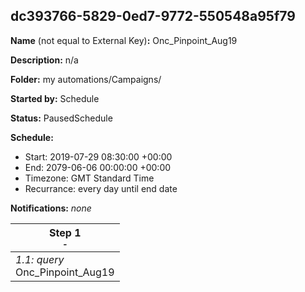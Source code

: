## dc393766-5829-0ed7-9772-550548a95f79

**Name** (not equal to External Key)**:** Onc_Pinpoint_Aug19

**Description:** n/a

**Folder:** my automations/Campaigns/

**Started by:** Schedule

**Status:** PausedSchedule

**Schedule:**

* Start: 2019-07-29 08:30:00 +00:00
* End: 2079-06-06 00:00:00 +00:00
* Timezone: GMT Standard Time
* Recurrance: every day until end date

**Notifications:** _none_


| Step 1<br>_<small>-</small>_ |
| --- |
| _1.1: query_<br>Onc_Pinpoint_Aug19 |
